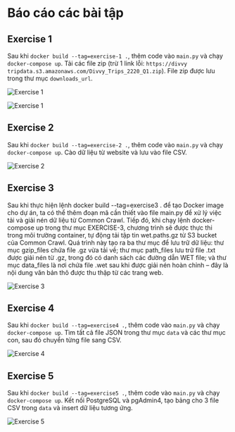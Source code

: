 # Báo cáo các bài tập

## Exercise 1

Sau khi `docker build --tag=exercise-1 .`, thêm code vào `main.py` và chạy `docker-compose up`.
Tải các file zip (trừ 1 link lỗi: `https://divvy tripdata.s3.amazonaws.com/Divvy_Trips_2220_Q1.zip`).
File zip được lưu trong thư mục `downloads_url`.

![Exercise 1](https://i.imgur.com/cG7wOWb.jpeg)

![Exercise 1](https://i.imgur.com/xBjWCX8.png)

## Exercise 2
Sau khi `docker build --tag=exercise-2 .`, thêm code vào `main.py` và chạy `docker-compose up`.
Cào dữ liệu từ website và lưu vào file CSV.

![Exercise 2](exercise2.png)

## Exercise 3
Sau khi thực hiện lệnh docker build --tag=exercise3 . để tạo Docker image cho dự án, ta có thể thêm đoạn mã cần thiết vào file main.py để xử lý việc tải và giải nén dữ liệu từ Common Crawl. Tiếp đó, khi chạy lệnh docker-compose up trong thư mục EXERCISE-3, chương trình sẽ được thực thi trong môi trường container, tự động tải tập tin wet.paths.gz từ S3 bucket của Common Crawl. Quá trình này tạo ra ba thư mục để lưu trữ dữ liệu: thư mục gzip_files chứa file .gz vừa tải về; thư mục path_files lưu trữ file .txt được giải nén từ .gz, trong đó có danh sách các đường dẫn WET file; và thư mục data_files là nơi chứa file .wet sau khi được giải nén hoàn chỉnh – đây là nội dung văn bản thô được thu thập từ các trang web.

![Exercise 3](exercise2.png)



## Exercise 4

Sau khi `docker build --tag=exercise4 .`, thêm code vào `main.py` và chạy `docker-compose up`.
Tìm tất cả file JSON trong thư mục `data` và các thư mục con, sau đó chuyển từng file sang CSV.

![Exercise 4](exercise4.png)

## Exercise 5

Sau khi `docker build --tag=exercise5 .`, thêm code vào `main.py` và chạy `docker-compose up`.
Kết nối PostgreSQL và pgAdmin4, tạo bảng cho 3 file CSV trong `data` và insert dữ liệu tương ứng.

![Exercise 5](exercise5.png)
